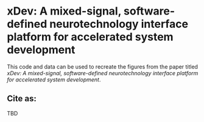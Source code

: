 # xDev: A mixed-signal, software-defined neurotechnology interface platform for accelerated system development

This code and data can be used to recreate the figures from the paper titled _xDev: A mixed-signal, software-defined neurotechnology interface platform for accelerated system development_.

## Cite as:
TBD

